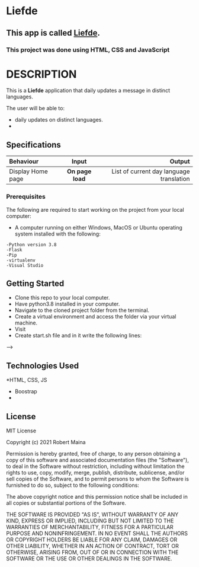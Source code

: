 # Liefde

## This app is called [Liefde](https://github.com/Robert-Moringa/********.git).

### **This project was done using HTML, CSS and JavaScript** 

# DESCRIPTION

This is a **Liefde** application that daily updates a message in distinct languages.   

The user will be able to:

* daily updates on distinct languages.
* 

## Specifications
| Behaviour | Input | Output |
| :---------------- | :---------------: | ------------------: |
| Display Home page | **On page load** | List of current day language translation |


### Prerequisites

The following are required to start working on the project from your local computer:

* A computer running on either Windows, MacOS or Ubuntu operating system installed with the following:

```
-Python version 3.8
-Flask
-Pip
-virtualenv
-Visual Studio
```

## Getting Started

* Clone this repo to your local computer.
* Have python3.8 installed in your computer.
* Navigate to the cloned project folder from the terminal.
* Create a virtual environment and access the folder via your virtual machine.
* Visit 
* Create start.sh file and in it write the following lines:
<!-- ```
 <!-- export NEWS_API_KEY='<Your-Api-Key>'
 python3.8 manage.py server
``` -->
<!-- * Run ```chmod +x start.sh``` follwoed by ``` ./start.sh ``` while in the project folder to start the project.
* Once started, the project can be accessed on your localhost using the address: ``` localhost:5000 ```.
* Alternatively the application can be accessed by visiting  --> -->

## Technologies Used

*HTML, CSS, JS
* Boostrap
* 

## License

MIT License

Copyright (c) 2021 Robert Maina

Permission is hereby granted, free of charge, to any person obtaining a copy
of this software and associated documentation files (the "Software"), to deal
in the Software without restriction, including without limitation the rights
to use, copy, modify, merge, publish, distribute, sublicense, and/or sell
copies of the Software, and to permit persons to whom the Software is
furnished to do so, subject to the following conditions:

The above copyright notice and this permission notice shall be included in all
copies or substantial portions of the Software.

THE SOFTWARE IS PROVIDED "AS IS", WITHOUT WARRANTY OF ANY KIND, EXPRESS OR
IMPLIED, INCLUDING BUT NOT LIMITED TO THE WARRANTIES OF MERCHANTABILITY,
FITNESS FOR A PARTICULAR PURPOSE AND NONINFRINGEMENT. IN NO EVENT SHALL THE
AUTHORS OR COPYRIGHT HOLDERS BE LIABLE FOR ANY CLAIM, DAMAGES OR OTHER
LIABILITY, WHETHER IN AN ACTION OF CONTRACT, TORT OR OTHERWISE, ARISING FROM,
OUT OF OR IN CONNECTION WITH THE SOFTWARE OR THE USE OR OTHER DEALINGS IN THE
SOFTWARE.